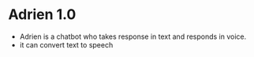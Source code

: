 # Adrien 1.0
- Adrien is a chatbot who takes response in text and responds in voice. 
- it can convert text to speech
